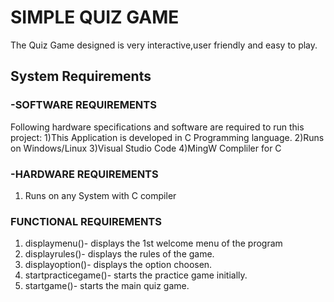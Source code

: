 # SIMPLE QUIZ GAME
  The  Quiz  Game  designed  is  very  interactive,user  friendly  and  easy  to  play.

## System Requirements
### -SOFTWARE REQUIREMENTS
  Following hardware specifications and software are required to run this project:
    1)This Application is developed in C Programming language.
    2)Runs on Windows/Linux
    3)Visual Studio Code
    4)MingW Compliler for C
### -HARDWARE REQUIREMENTS
  1) Runs on any System with C compiler
 
### FUNCTIONAL REQUIREMENTS
  1) displaymenu()- displays the 1st welcome menu of the program
  2) displayrules()- displays the rules of the game.
  3) displayoption()- displays the option choosen.
  4) startpracticegame()- starts the practice game initially.
  5) startgame()- starts the main quiz game.

